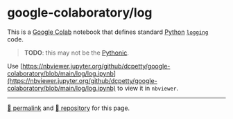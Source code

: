 # google-colaboratory/log

This is a [Google Colab](https://colab.research.google.com/) notebook that defines standard [Python](https://www.python.org/) [`logging`](https://docs.python.org/3/library/logging.html) code.

> **TODO**: this may not be the [Pythonic](https://docs.python-guide.org/writing/style/).

Use [https://nbviewer.jupyter.org/github/dcpetty/google-colaboratory/blob/main/log/log.ipynb](https://nbviewer.jupyter.org/github/dcpetty/google-colaboratory/blob/main/log/log.ipynb) to view it in `nbviewer`.

<hr>

[&#128279; permalink](https://dcpetty.github.io/google-colaboratory/log/) and [&#128297; repository](https://github.com/dcpetty/google-colaboratory/tree/main/log/) for this page.
